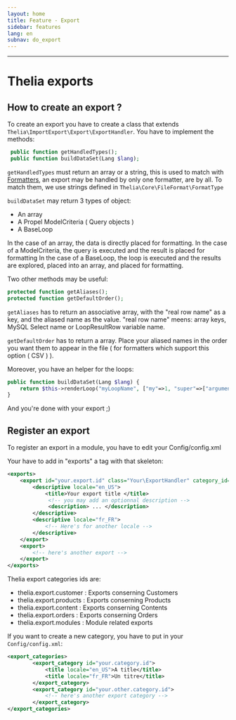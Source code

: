 ```yaml
---
layout: home
title: Feature - Export
sidebar: features
lang: en
subnav: do_export
---
```

---

# Thelia exports

## How to create an export ?

To create an export you have to create a class that extends ```Thelia\ImportExport\Export\ExportHandler```. You have to implement the methods:

```php
 public function getHandledTypes();
 public function buildDataSet(Lang $lang);
```

```getHandledTypes``` must return an array or a string, this is used to match with [Formatters](formatters.html), an export may be handled by only one formatter, are by all.
To match them, we use strings defined in ```Thelia\Core\FileFormat\FormatType```

```buildDataSet``` may return 3 types of object:

- An array
- A Propel ModelCriteria ( Query objects )
- A BaseLoop

In the case of an array, the data is directly placed for formatting.
In the case of a ModelCriteria, the query is executed and the result is placed for formatting
In the case of a BaseLoop, the loop is executed and the results are explored, placed into an array, and placed for formatting.

Two other methods may be useful:

```php
protected function getAliases();
protected function getDefaultOrder();
```

```getAliases``` has to return an associative array, with the "real row name" as a key, and the aliased name as the value. "real row name" meens: array keys, MySQL Select name or LoopResultRow variable name.

```getDefaultOrder``` has to return a array. Place your aliased names in the order you want them to appear in the file ( for formatters which support this option ( CSV ) ).

Moreover, you have an helper for the loops:

```php
public function buildDataSet(Lang $lang) {
    return $this->renderLoop("myLoopName", ["my"=>1, "super"=>["arguments"]]);
}
```
And you're done with your export ;)

## Register an export <a name="register_export"></a>
To register an export in a module, you have to edit your Config/config.xml

Your have to add in "exports" a tag with that skeleton:

```xml
<exports>
    <export id="your.export.id" class="Your\ExportHandler" category_id="the.category_id">
        <descriptive locale="en_US">
            <title>Your export title </title>
             <!-- you may add an optionnal description -->
             <description> ... </description>
        </descriptive>
        <descriptive locale="fr_FR">
            <!-- Here's for another locale -->
        </descriptive>
    </export>
    <export>
        <!-- here's another export -->
    </export>
</exports>
```

Thelia export categories ids are:

- thelia.export.customer : Exports conserning Customers
- thelia.export.products : Exports conserning Products
- thelia.export.content : Exports conserning Contents
- thelia.export.orders : Exports conserning Orders
- thelia.export.modules : Module related exports

If you want to create a new category, you have to put in your ```Config/config.xml```:

```xml
<export_categories>
        <export_category id="your.category.id">
            <title locale="en_US">A title</title>
            <title locale="fr_FR">Un titre</title>
        </export_category>
        <export_category id="your.other.category.id">
            <!-- here's another export category -->
        </export_category>
</export_categories>
```
